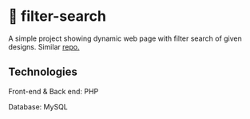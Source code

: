 🐌 filter-search
====================================
A simple project showing dynamic web page with filter search of given designs. Similar [repo.](https://www.github.com/jishanshaikh4/filter-search-codeigniter/)

## Technologies
Front-end & Back end: PHP

Database: MySQL

